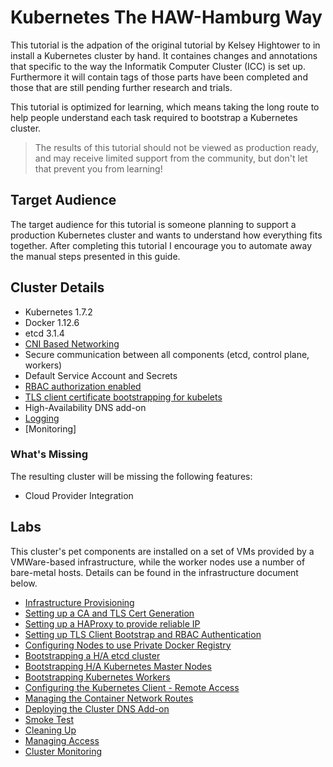 # Kubernetes The HAW-Hamburg Way

This tutorial is the adpation of the original tutorial by Kelsey Hightower to in install a Kubernetes cluster by hand. It containes changes and annotations that specific to the way the Informatik Computer Cluster (ICC) is set up. Furthermore it will contain tags of those parts have been completed and those that are still pending further research and trials.


This tutorial is optimized for learning, which means taking the long route to help people understand each task required to bootstrap a Kubernetes cluster.

> The results of this tutorial should not be viewed as production ready, and may receive limited support from the community, but don't let that prevent you from learning!

## Target Audience

The target audience for this tutorial is someone planning to support a production Kubernetes cluster and wants to understand how everything fits together. After completing this tutorial I encourage you to automate away the manual steps presented in this guide.

## Cluster Details

* Kubernetes 1.7.2
* Docker 1.12.6
* etcd 3.1.4
* [CNI Based Networking](https://github.com/containernetworking/cni)
* Secure communication between all components (etcd, control plane, workers)
* Default Service Account and Secrets
* [RBAC authorization enabled](https://kubernetes.io/docs/admin/authorization)
* [TLS client certificate bootstrapping for kubelets](https://kubernetes.io/docs/admin/kubelet-tls-bootstrapping)
* High-Availability DNS add-on
* [Logging](https://kubernetes.io/docs/concepts/cluster-administration/logging/)
* [Monitoring]

### What's Missing

The resulting cluster will be missing the following features:

* Cloud Provider Integration

## Labs

This cluster's pet components are installed on a set of VMs provided by a VMWare-based infrastructure, while the worker nodes use a number
 of bare-metal hosts. Details can be found in the infrastructure document below.

* [Infrastructure Provisioning](docs/01-infrastructure-icc.md)
* [Setting up a CA and TLS Cert Generation](docs/02-certificate-authority.md)
* [Setting up a HAProxy to provide reliable IP](docs/02.5-haproxy.md)
* [Setting up TLS Client Bootstrap and RBAC Authentication](docs/03-auth-configs.md)
* [Configuring Nodes to use Private Docker Registry](docs/private-docker-registry.md)
* [Bootstrapping a H/A etcd cluster](docs/04-etcd.md)
* [Bootstrapping H/A Kubernetes Master Nodes](docs/05-kubernetes-controller.md)
* [Bootstrapping Kubernetes Workers](docs/06-kubernetes-worker.md)
* [Configuring the Kubernetes Client - Remote Access](docs/07-kubectl.md)
* [Managing the Container Network Routes](docs/08-network.md)
* [Deploying the Cluster DNS Add-on](docs/09-dns-addon.md)
* [Smoke Test](docs/10-smoke-test.md)
* [Cleaning Up](docs/11-cleanup.md)
* [Managing Access](docs/12-managing-access.md)
* [Cluster Monitoring](docs/13-cluster-monitoring.md)
